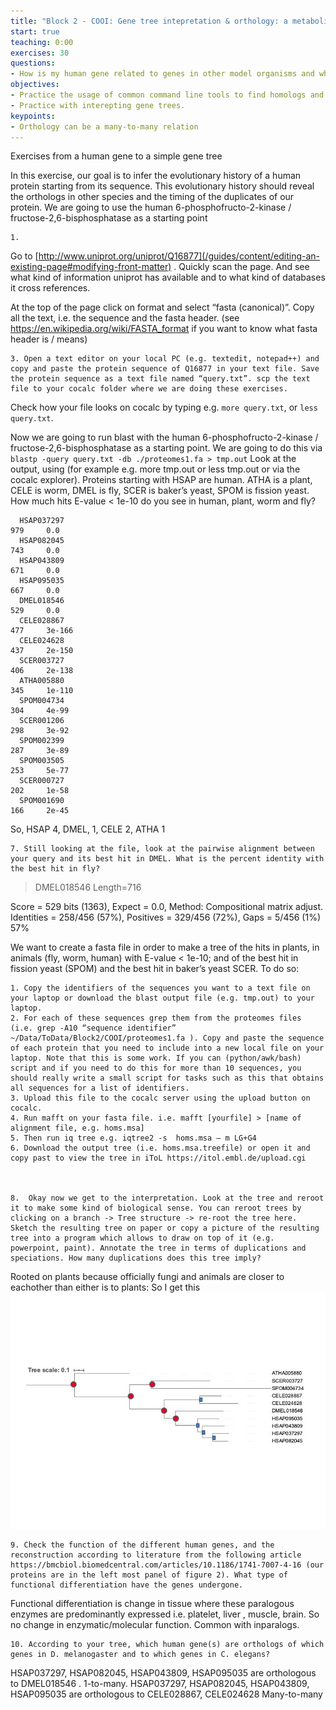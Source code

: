 ```yaml
---
title: "Block 2 - COOI: Gene tree intepretation & orthology: a metabolic enzyme"
start: true
teaching: 0:00
exercises: 30
questions:
- How is my human gene related to genes in other model organisms and what does this tell me about orthologs 
objectives:
- Practice the usage of common command line tools to find homologs and build trees.
- Practice with interepting gene trees. 
keypoints:
- Orthology can be a many-to-many relation 
---
```


Exercises from a human gene to a simple gene tree

In this exercise, our goal is to infer the evolutionary history of a human protein starting from its sequence. This evolutionary history should reveal the orthologs in other species and the timing of the duplicates of our protein. We are going to use the human 6-phosphofructo-2-kinase / fructose-2,6-bisphosphatase as a starting point

    1. 
    
    
    
Go to  [http://www.uniprot.org/uniprot/Q16877](/guides/content/editing-an-existing-page#modifying-front-matter) . Quickly scan the page. And see what kind of information uniprot has available and to what kind of databases it cross references.

At the top of the page click on format and select “fasta (canonical)”. Copy all the text, i.e. the sequence and the fasta header. (see https://en.wikipedia.org/wiki/FASTA_format if you want to know what fasta header is / means)

    3. Open a text editor on your local PC (e.g. textedit, notepad++) and copy and paste the protein sequence of Q16877 in your text file. Save the protein sequence as a text file named “query.txt”. scp the text file to your cocalc folder where we are doing these exercises.

Check how your file looks on cocalc by typing e.g. `more query.txt`, or `less query.txt`.

Now we are going to run blast with the human 6-phosphofructo-2-kinase / fructose-2,6-bisphosphatase  as a starting point. We are going to do this via `blastp -query query.txt -db ./proteomes1.fa > tmp.out`
Look at the output, using (for example e.g. more tmp.out or less tmp.out or via the cocalc explorer). Proteins starting with HSAP are human. ATHA is a plant, CELE is worm, DMEL is fly, SCER is baker’s yeast, SPOM is fission yeast. How much hits E-value < 1e-10 do you see in human, plant, worm and fly?


      HSAP037297                                                          979     0.0   
      HSAP082045                                                          743     0.0   
      HSAP043809                                                          671     0.0   
      HSAP095035                                                          667     0.0   
      DMEL018546                                                          529     0.0   
      CELE028867                                                          477     3e-166
      CELE024628                                                          437     2e-150
      SCER003727                                                          406     2e-138
      ATHA005880                                                          345     1e-110
      SPOM004734                                                          304     4e-99 
      SCER001206                                                          298     3e-92 
      SPOM002399                                                          287     3e-89 
      SPOM003505                                                          253     5e-77 
      SCER000727                                                          202     1e-58 
      SPOM001690                                                          166     2e-45
So, HSAP 4, DMEL, 1, CELE 2, ATHA 1
  
    7. Still looking at the file, look at the pairwise alignment between your query and its best hit in DMEL. What is the percent identity with the best hit in fly?

> DMEL018546
Length=716

 Score = 529 bits (1363),  Expect = 0.0, Method: Compositional matrix adjust.
 Identities = 258/456 (57%), Positives = 329/456 (72%), Gaps = 5/456 (1%)
57%


We want to create a fasta file in order to make a tree of the hits in plants, in animals (fly, worm, human) with E-value < 1e-10; and of the best hit in fission yeast (SPOM) and the best hit in baker’s yeast SCER. To do so:

    1. Copy the identifiers of the sequences you want to a text file on your laptop or download the blast output file (e.g. tmp.out) to your laptop.
    2. For each of these sequences grep them from the proteomes files (i.e. grep -A10 “sequence identifier” ~/Data/ToData/Block2/COOI/proteomes1.fa ). Copy and paste the sequence of each protein that you need to include into a new local file on your laptop. Note that this is some work. If you can (python/awk/bash) script and if you need to do this for more than 10 sequences, you should really write a small script for tasks such as this that obtains all sequences for a list of identifiers.
    3. Upload this file to the cocalc server using the upload button on cocalc. 
    4. Run mafft on your fasta file. i.e. mafft [yourfile] > [name of alignment file, e.g. homs.msa]
    5. Then run iq tree e.g. iqtree2 -s  homs.msa – m LG+G4
    6. Download the output tree (i.e. homs.msa.treefile) or open it and copy past to view the tree in iToL https://itol.embl.de/upload.cgi



    8.  Okay now we get to the interpretation. Look at the tree and reroot it to make some kind of biological sense. You can reroot trees by clicking on a branch -> Tree structure -> re-root the tree here. Sketch the resulting tree on paper or copy a picture of the resulting tree into a program which allows to draw on top of it (e.g. powerpoint, paint). Annotate the tree in terms of duplications and speciations. How many duplications does this tree imply? 

Rooted on plants because officially fungi and animals are closer to eachother than either is to plants: So I get this
![answerX](../fig/answer_pfkfp.jpg)

    9. Check the function of the different human genes, and the reconstruction according to literature from the following article https://bmcbiol.biomedcentral.com/articles/10.1186/1741-7007-4-16 (our proteins are in the left most panel of figure 2). What type of functional differentiation have the genes undergone.
Functional differentiation is change in tissue where these paralogous enzymes are predominantly expressed i.e. platelet, liver , muscle, brain. So no change in enzymatic/molecular function. Common with inparalogs. 


    10. According to your tree, which human gene(s) are orthologs of which genes in D. melanogaster and to which genes in C. elegans? 
HSAP037297, HSAP082045, HSAP043809, HSAP095035 are orthologous to DMEL018546 . 1-to-many.
HSAP037297, HSAP082045, HSAP043809, HSAP095035 are orthologous to CELE028867, CELE024628 Many-to-many




